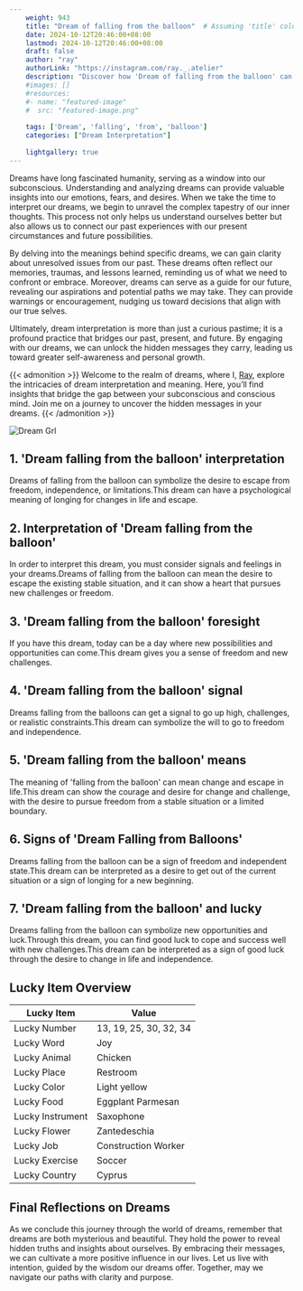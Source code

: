 ```yaml
---
    weight: 943
    title: "Dream of falling from the balloon"  # Assuming 'title' column exists
    date: 2024-10-12T20:46:00+08:00
    lastmod: 2024-10-12T20:46:00+08:00
    draft: false
    author: "ray"
    authorLink: "https://instagram.com/ray._.atelier"
    description: "Discover how 'Dream of falling from the balloon' can interpret your future and uncover its significant meanings in your life."
    #images: []
    #resources:
    #- name: "featured-image"
    #  src: "featured-image.png"
    
    tags: ['Dream', 'falling', 'from', 'balloon']
    categories: ["Dream Interpretation"]
    
    lightgallery: true
---
```

    
Dreams have long fascinated humanity, serving as a window into our subconscious. Understanding and analyzing dreams can provide valuable insights into our emotions, fears, and desires. When we take the time to interpret our dreams, we begin to unravel the complex tapestry of our inner thoughts. This process not only helps us understand ourselves better but also allows us to connect our past experiences with our present circumstances and future possibilities.

By delving into the meanings behind specific dreams, we can gain clarity about unresolved issues from our past. These dreams often reflect our memories, traumas, and lessons learned, reminding us of what we need to confront or embrace. Moreover, dreams can serve as a guide for our future, revealing our aspirations and potential paths we may take. They can provide warnings or encouragement, nudging us toward decisions that align with our true selves.

Ultimately, dream interpretation is more than just a curious pastime; it is a profound practice that bridges our past, present, and future. By engaging with our dreams, we can unlock the hidden messages they carry, leading us toward greater self-awareness and personal growth.

{{< admonition >}}
Welcome to the realm of dreams, where I, [Ray](https://instagram.com/ray._.atelier), explore the intricacies of dream interpretation and meaning. Here, you’ll find insights that bridge the gap between your subconscious and conscious mind. Join me on a journey to uncover the hidden messages in your dreams.
{{< /admonition >}}

![Dream Grl](https://cdn.pixabay.com/photo/2017/11/02/03/35/gothic-2910057_1280.jpg "Dream Grl")

## 1. 'Dream falling from the balloon' interpretation
Dreams of falling from the balloon can symbolize the desire to escape from freedom, independence, or limitations.This dream can have a psychological meaning of longing for changes in life and escape.

## 2. Interpretation of 'Dream falling from the balloon'
In order to interpret this dream, you must consider signals and feelings in your dreams.Dreams of falling from the balloon can mean the desire to escape the existing stable situation, and it can show a heart that pursues new challenges or freedom.

## 3. 'Dream falling from the balloon' foresight
If you have this dream, today can be a day where new possibilities and opportunities can come.This dream gives you a sense of freedom and new challenges.

## 4. 'Dream falling from the balloon' signal
Dreams falling from the balloons can get a signal to go up high, challenges, or realistic constraints.This dream can symbolize the will to go to freedom and independence.

## 5. 'Dream falling from the balloon' means
The meaning of 'falling from the balloon' can mean change and escape in life.This dream can show the courage and desire for change and challenge, with the desire to pursue freedom from a stable situation or a limited boundary.

## 6. Signs of 'Dream Falling from Balloons'
Dreams falling from the balloon can be a sign of freedom and independent state.This dream can be interpreted as a desire to get out of the current situation or a sign of longing for a new beginning.

## 7. 'Dream falling from the balloon' and lucky
Dreams falling from the balloon can symbolize new opportunities and luck.Through this dream, you can find good luck to cope and success well with new challenges.This dream can be interpreted as a sign of good luck through the desire to change in life and independence.

## Lucky Item Overview
| Lucky Item          | Value              |
|---------------|--------------------|
| Lucky Number        | 13, 19, 25, 30, 32, 34  |
| Lucky Word          | Joy |
| Lucky Animal        | Chicken |
| Lucky Place         | Restroom     |
| Lucky Color         | Light yellow     |
| Lucky Food          | Eggplant Parmesan      |
| Lucky Instrument    | Saxophone |
| Lucky Flower        | Zantedeschia    |
| Lucky Job           | Construction Worker       |
| Lucky Exercise      | Soccer  |
| Lucky Country       | Cyprus    |


##  Final Reflections on Dreams

As we conclude this journey through the world of dreams, remember that dreams are both mysterious and beautiful. They hold the power to reveal hidden truths and insights about ourselves. By embracing their messages, we can cultivate a more positive influence in our lives. Let us live with intention, guided by the wisdom our dreams offer. Together, may we navigate our paths with clarity and purpose.
